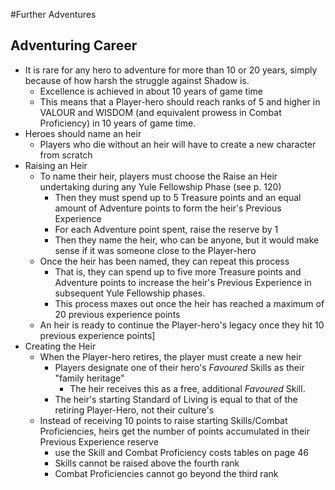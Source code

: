 #Further Adventures

## Adventuring Career

- It is rare for any hero to adventure for more than 10 or 20 years, simply because of how harsh the struggle against Shadow is.
  - Excellence is achieved in about 10 years of game time
  - This means that a Player-hero should reach ranks of 5 and higher in VALOUR and WISDOM (and equivalent prowess in Combat Proficiency) in 10 years of game time.
- Heroes should name an heir
  - Players who die without an heir will have to create a new character from scratch
- Raising an Heir
  - To name their heir, players must choose the Raise an Heir undertaking during any Yule Fellowship Phase (see p. 120)
    - Then they must spend up to 5 Treasure points and an equal amount of Adventure points to form the heir's Previous Experience
    - For each Adventure point spent, raise the reserve by 1
    - Then they name the heir, who can be anyone, but it would make sense if it was someone close to the Player-hero
  - Once the heir has been named, they can repeat this process 
    - That is, they can spend up to five more Treasure points and Adventure points to increase the heir's Previous Experience in subsequent Yule Fellowship phases.
    - This process maxes out once the heir has reached a maximum of 20 previous experience points
  - An heir is ready to continue the Player-hero's legacy once they hit 10 previous experience points]
- Creating the Heir
  - When the Player-hero retires, the player must create a new heir
    - Players designate one of their hero's *Favoured* Skills as their "family heritage"
      - The heir receives this as a free, additional *Favoured* Skill.
    - The heir's starting Standard of Living is equal to that of the retiring Player-Hero, not their culture's
  - Instead of receiving 10 points to raise starting Skills/Combat Proficiencies, heirs get the number of points accumulated in their Previous Experience reserve
    - use the Skill and Combat Proficiency costs tables on page 46
    - Skills cannot be raised above the fourth rank
    - Combat Proficiencies cannot go beyond the third rank
